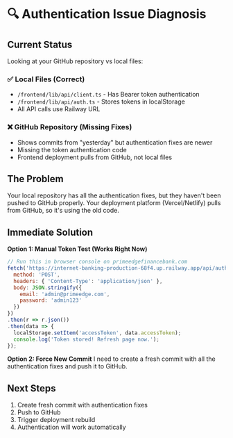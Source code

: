 # 🔍 Authentication Issue Diagnosis

## Current Status

Looking at your GitHub repository vs local files:

### ✅ Local Files (Correct)
- `/frontend/lib/api/client.ts` - Has Bearer token authentication
- `/frontend/lib/api/auth.ts` - Stores tokens in localStorage
- All API calls use Railway URL

### ❌ GitHub Repository (Missing Fixes)
- Shows commits from "yesterday" but authentication fixes are newer
- Missing the token authentication code
- Frontend deployment pulls from GitHub, not local files

## The Problem

Your local repository has all the authentication fixes, but they haven't been pushed to GitHub properly. Your deployment platform (Vercel/Netlify) pulls from GitHub, so it's using the old code.

## Immediate Solution

**Option 1: Manual Token Test (Works Right Now)**
```javascript
// Run this in browser console on primeedgefinancebank.com
fetch('https://internet-banking-production-68f4.up.railway.app/api/auth/login', {
  method: 'POST',
  headers: { 'Content-Type': 'application/json' },
  body: JSON.stringify({
    email: 'admin@primeedge.com',
    password: 'admin123'
  })
})
.then(r => r.json())
.then(data => {
  localStorage.setItem('accessToken', data.accessToken);
  console.log('Token stored! Refresh page now.');
});
```

**Option 2: Force New Commit**
I need to create a fresh commit with all the authentication fixes and push it to GitHub.

## Next Steps

1. Create fresh commit with authentication fixes
2. Push to GitHub 
3. Trigger deployment rebuild
4. Authentication will work automatically